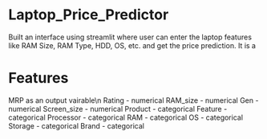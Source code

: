 # Laptop_Price_Predictor
Built an interface using streamlit where user can enter the laptop features like RAM Size, RAM Type, HDD, OS, etc. and get the price prediction. It is a 

# Features
MRP as an output vairable\n
Rating - numerical 
RAM_size - numerical
Gen - numerical
Screen_size - numerical
Product - categorical
Feature - categorical
Processor - categorical
RAM - categorical
OS - categorical
Storage - categorical
Brand - categorical

